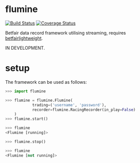 # flumine

[![Build Status](https://travis-ci.org/liampauling/flumine.svg?branch=master)](https://travis-ci.org/liampauling/flumine) [![Coverage Status](https://coveralls.io/repos/github/liampauling/flumine/badge.svg?branch=master)](https://coveralls.io/github/liampauling/flumine?branch=master)


Betfair data record framework utilising streaming, requires [betfairlightweight](https://github.com/liampauling/betfairlightweight).

IN DEVELOPMENT.

# setup

The framework can be used as follows:

```python
>>> import flumine

>>> flumine = flumine.Flumine(
            trading=('username', 'password'),
            recorder=flumine.RacingRecorder(in_play=False)
    )
>>> flumine.start()

>>> flumine
<Flumine [running]>

>>> flumine.stop()

>>> flumine
<Flumine [not running]>

```
